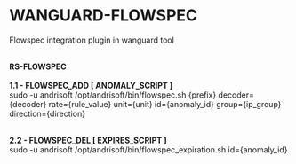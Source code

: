 # WANGUARD-FLOWSPEC
Flowspec integration plugin in wanguard tool

<br><b>RS-FLOWSPEC</b></br>
<br><b>1.1 - FLOWSPEC_ADD [ ANOMALY_SCRIPT ]</b></br>
sudo -u andrisoft /opt/andrisoft/bin/flowspec.sh {prefix} decoder={decoder} rate={rule_value} unit={unit} id={anomaly_id} group={ip_group} direction={direction}

<br><b>2.2 - FLOWSPEC_DEL [ EXPIRES_SCRIPT ]</b></br>
sudo -u andrisoft /opt/andrisoft/bin/flowspec_expiration.sh id={anomaly_id}
